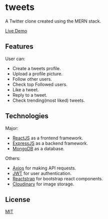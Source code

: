 # tweets

A Twitter clone created using the MERN stack.

[Live Demo](https://tweets.onrender.com/)

## Features

User can:
  
- Create a tweets profile.
- Upload a profile picture.
- Follow other users.
- Check top Followed users.
- Like a tweet.
- Reply to a tweet.
- Check trending(most liked) tweets.

## Technologies

Major:

- [ReactJS](https://reactjs.org/) as a frontend framework.
- [ExpressJS](https://expressjs.com/) as a backend framework.
- [MongoDB](https://www.mongodb.com/) as a database.

Others:

- [Axios](https://github.com/axios/axios) for making API requests.
- [JWT](https://jwt.io/) for user authentication.
- [Reactstrap](https://reactstrap.github.io/) for bootstrap react components.
- [Cloudinary](https://cloudinary.com/) for image storage.

## License
[MIT](https://choosealicense.com/licenses/mit/)
